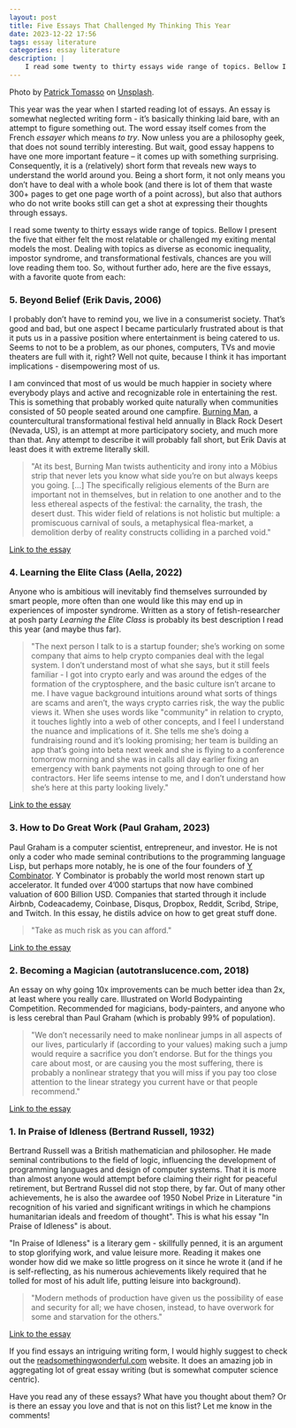 ```yaml
---
layout: post
title: Five Essays That Challenged My Thinking This Year
date: 2023-12-22 17:56
tags: essay literature
categories: essay literature
description: |
    I read some twenty to thirty essays wide range of topics. Bellow I present the five that either felt the most relatable or challenged my exiting mental models the most ...
---
```


<div class="img_row"> <img class="col three" src="{{ site.baseurl }}/img/booksessays.jpg" alt="" title="essays"/> </div>
<div class="col three caption">
Photo by <a href="https://unsplash.com/@impatrickt">Patrick Tomasso</a> on <a href="https://unsplash.com">Unsplash</a>.
</div>

This year was the year when I started reading lot of essays. An essay is somewhat neglected writing form - it’s basically thinking laid bare, with an attempt to figure something out. The word essay itself comes from the French *essayer* which means *to try*. Now unless you are a philosophy geek, that does not sound terribly interesting. But wait, good essay happens to have one more important feature – it comes up with something surprising. Consequently, it is a (relatively) short form that reveals new ways to understand the world around you. Being a short form, it not only means you don’t have to deal with a whole book (and there is lot of them that waste 300+ pages to get one page worth of a point across), but also that authors who do not write books still can get a shot at expressing their thoughts through essays. 

I read some twenty to thirty essays wide range of topics. Bellow I present the five that either felt the most relatable or challenged my exiting mental models the most. Dealing with topics as diverse as economic inequality, impostor syndrome, and transformational festivals, chances are you will love reading them too. So, without further ado, here are the five essays, with a favorite quote from each:

### 5. Beyond Belief (Erik Davis, 2006)

I probably don’t have to remind you, we live in a consumerist society. That’s good and bad, but one aspect I became particularly frustrated about is that it puts us in a passive position where entertainment is being catered to us. Seems to not to be a problem, as our phones, computers, TVs and movie theaters are full with it, right? Well not quite, because I think it has important implications - disempowering most of us. 

I am convinced that most of us would be much happier in society where everybody plays and active and recognizable role in entertaining the rest. This is something that probably worked quite naturally when communities consisted of 50 people seated around one campfire. [Burning Man](https://burningman.org/), a countercultural transformational festival held annually in Black Rock Desert (Nevada, US), is an attempt at more participatory society, and much more than that. Any attempt to describe it will probably fall short, but Erik Davis at least does it with extreme literally skill.

> "At its best, Burning Man twists authenticity and irony into a Möbius strip that never lets you know what side you’re on but always keeps you going. […] The specifically religious elements of the Burn are important not in themselves, but in relation to one another and to the less ethereal aspects of the festival: the carnality, the trash, the desert dust. This wider field of relations is not holistic but multiple: a promiscuous carnival of souls, a metaphysical flea-market, a demolition derby of reality constructs colliding in a parched void."

[Link to the essay](https://techgnosis.com/beyond-belief-cults-of-burning-man/)

### 4. Learning the Elite Class (Aella, 2022)

Anyone who is ambitious will inevitably find themselves surrounded by smart people, more often than one would like this may end up in experiences of imposter syndrome. Written as a story of fetish-researcher at posh party *Learning the Elite Class* is probably its best description I read this year (and maybe thus far). 

> "The next person I talk to is a startup founder; she’s working on some company that aims to help crypto companies deal with the legal system. I don’t understand most of what she says, but it still feels familiar - I got into crypto early and was around the edges of the formation of the cryptosphere, and the basic culture isn’t arcane to me. I have vague background intuitions around what sorts of things are scams and aren’t, the ways crypto carries risk, the way the public views it. When she uses words like "community" in relation to crypto, it touches lightly into a web of other concepts, and I feel I understand the nuance and implications of it.  She tells me she’s doing a fundraising round and it’s looking promising; her team is building an app that’s going into beta next week and she is flying to a conference tomorrow morning and she was in calls all day earlier fixing an emergency with bank payments not going through to one of her contractors. Her life seems intense to me, and I don’t understand how she’s here at this party looking lively."

[Link to the essay](https://aella.substack.com/p/learning-the-elite-class)

### 3. How to Do Great Work (Paul Graham, 2023)

Paul Graham is a computer scientist, entrepreneur, and investor. He is not only a coder who made seminal contributions to the programming language Lisp, but perhaps more notably, he is one of the four founders of [Y Combinator](https://www.ycombinator.com/). Y Combinator is probably the world most renown start up accelerator. It funded over 4’000 startups that now have combined valuation of 600 Billion USD. Companies that started through it include Airbnb, Codeacademy, Coinbase, Disqus, Dropbox, Reddit, Scribd, Stripe, and Twitch. In this essay, he distils advice on how to get great stuff done.

> "Take as much risk as you can afford."

[Link to the essay](http://www.paulgraham.com/greatwork.html)

### 2. Becoming a Magician (autotranslucence.com, 2018)

An essay on why going 10x improvements can be much better idea than 2x, at least where you really care. Illustrated on World Bodypainting Competition. Recommended for magicians, body-painters, and anyone who is less cerebral than Paul Graham (which is probably 99% of population).

> "We don’t necessarily need to make nonlinear jumps in all aspects of our lives, particularly if (according to your values) making such a jump would require a sacrifice you don’t endorse. But for the things you care about most, or are causing you the most suffering, there is probably a nonlinear strategy that you will miss if you pay too close attention to the linear strategy you current have or that people recommend."

[Link to the essay](https://autotranslucence.com/2018/03/30/becoming-a-magician/)

### 1. In Praise of Idleness (Bertrand Russell, 1932)

Bertrand Russell was a British mathematician and philosopher. He made seminal contributions to the field of logic, influencing the development of programming languages and design of computer systems. That it is more than almost anyone would attempt before claiming their right for peaceful retirement, but Bertrand Russel did not stop there, by far. Out of many other achievements, he is also the awardee oof 1950 Nobel Prize in Literature "in recognition of his varied and significant writings in which he champions humanitarian ideals and freedom of thought". This is what his essay "In Praise of Idleness" is about.

"In Praise of Idleness" is a literary gem - skillfully penned, it is an argument to stop glorifying work, and value leisure more. Reading it makes one wonder how did we make so little progress on it since he wrote it (and if he is self-reflecting, as his numerous achievements likely required that he tolled for most of his adult life, putting leisure into background).

> "Modern methods of production have given us the possibility of ease and security for all; we have chosen, instead, to have overwork for some and starvation for the others."

[Link to the essay](https://harpers.org/archive/1932/10/in-praise-of-idleness/)

If you find essays an intriguing writing form, I would highly suggest to check out the [readsomethingwonderful.com]( https://readsomethingwonderful.com/) website. It does an amazing job in aggregating lot of great essay writing (but is somewhat computer science centric). 

Have you read any of these essays? What have you thought about them? Or is there an essay you love and that is not on this list? Let me know in the comments!
